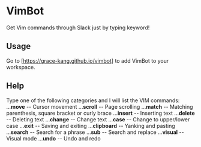 # VimBot
Get Vim commands through Slack just by typing keyword!

## Usage
Go to [https://grace-kang.github.io/vimbot] to add VimBot to your workspace.

## Help
Type one of the following categories and I will list the VIM commands:
...**move** -- Cursor movement
...**scroll** -- Page scrolling
...**match** -- Matching parenthesis, square bracket or curly brace
...**insert** -- Inserting text
...**delete** -- Deleting text
...**change** -- Change text
...**case** -- Change to upper/lower case
...**exit** -- Saving and exiting
...**clipboard** -- Yanking and pasting
...**search** -- Search for a phrase
...**sub** -- Search and replace
...**visual** -- Visual mode
...**undo** -- Undo and redo
